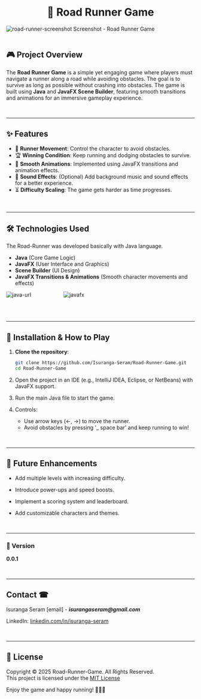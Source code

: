 # <h1 align="center">🏁 Road Runner Game

![road-runner-screenshot]
Screenshot - Road Runner Game
<br><br>

## 🎮 Project Overview
The **Road Runner Game** is a simple yet engaging game where players must navigate a runner along a road while avoiding obstacles. The goal is to survive as long as possible without crashing into obstacles. The game is built using **Java** and **JavaFX Scene Builder**, featuring smooth transitions and animations for an immersive gameplay experience.

<br>
<hr>


## ✨ Features
- 🚗 **Runner Movement**: Control the character to avoid obstacles.
- 🏆 **Winning Condition**: Keep running and dodging obstacles to survive.
- 🎨 **Smooth Animations**: Implemented using JavaFX transitions and animation effects.
- 🎵 **Sound Effects**: (Optional) Add background music and sound effects for a better experience.
- ⏳ **Difficulty Scaling**: The game gets harder as time progresses.

<br>
<hr>

## 🛠️ Technologies Used

The Road-Runner was developed basically with Java language.
- **Java** (Core Game Logic)
- **JavaFX** (User Interface and Graphics)
- **Scene Builder** (UI Design)
- **JavaFX Transitions & Animations** (Smooth character movements and effects)


![java-url]  &nbsp;&nbsp;&nbsp;&nbsp;&nbsp;&nbsp;&nbsp;&nbsp;&nbsp;&nbsp;&nbsp;&nbsp;&nbsp;&nbsp;&nbsp;&nbsp;&nbsp;&nbsp;&nbsp;&nbsp; ![javafx][javafx-url]
<br><br>


<br>
<hr>

## 🚀 Installation & How to Play
1. **Clone the repository**:
   ```sh
   git clone https://github.com/Isuranga-Seram/Road-Runner-Game.git
   cd Road-Runner-Game


2. Open the project in an IDE (e.g., IntelliJ IDEA, Eclipse, or NetBeans) with JavaFX support.

3. Run the main Java file to start the game.

4. Controls:

   * Use arrow keys (←, →) to move the runner.
   * Avoid obstacles by pressing '_ space bar' and keep running to win!

<br>
<hr>

## 🔮 Future Enhancements

- Add multiple levels with increasing difficulty.

- Introduce power-ups and speed boosts.

- Implement a scoring system and leaderboard.

- Add customizable characters and themes.

<br>
<hr>

### 📳 Version
**0.0.1**

<br>
<hr>


## Contact ☎

Isuranga Seram [email] - **_isurangaseram@gmail.com_**

LinkedIn: [linkedin.com/in/isuranga-seram](linkedin.com/in/isuranga-seram)

<br>
<hr>

## 📜 License

Copyright &copy; 2025 Road-Runner-Game. All Rights Reserved.  
This project is licensed under the [MIT License](LICENSE.txt)

Enjoy the game and happy running! 🏃‍♂️💨

<br>


[road-runner-screenshot]: img/road-runner.png
[java-url]: https://upload.wikimedia.org/wikipedia/en/thumb/3/30/Java_programming_language_logo.svg/121px-Java_programming_language_logo.svg.png
[javafx-url]: https://upload.wikimedia.org/wikipedia/en/thumb/c/cc/JavaFX_Logo.png/220px-JavaFX_Logo.png
